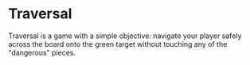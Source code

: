 # Traversal
Traversal is a game with a simple objective: navigate your player safely across the board onto the green target without touching any of the "dangerous" pieces. 
